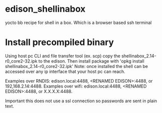 # edison_shellinabox
yocto bb recipe for shell in a box.  Which is a browser based ssh terminal

# Install precompiled binary
  Using host pc CLI and file transfer tool (ex. scp) copy the shellinabox_2.14-r0_core2-32.ipk to the edison.
  Then install package with 'opkg install shellinabox_2.14-r0_core2-32.ipk'
  Note: once installed the shell can be accessed over any ip interface that your host pc can reach. 
  
  Examples over RNDIS: edison.local:4488, \<RENAMED EDISON\>:4488, or 192,168.2.14:4488. 
  Examples over wifi: edison.local:4488, \<RENAMED EDISON\>:4488, or X.X.X.X:4488.
  
  Important this does not use a ssl connection so passwords are sent in plain text.
